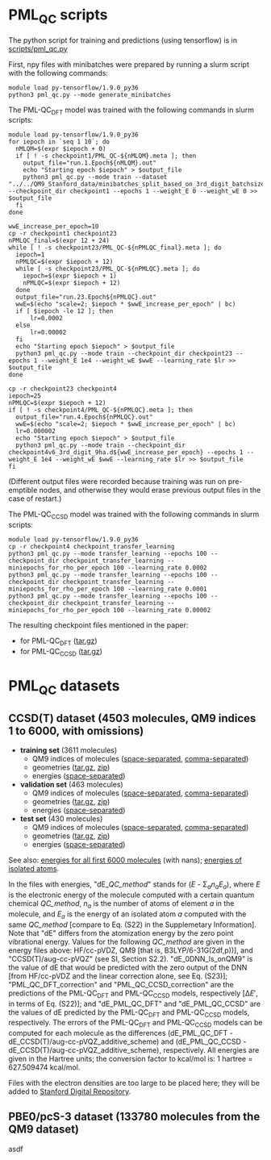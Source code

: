 # PML<sub>QC</sub> scripts
The python script for training and predictions (using tensorflow) is in [scripts/pml_qc.py](scripts/pml_qc.py)

First, npy files with minibatches were prepared by running a slurm script with the following commands:
```
module load py-tensorflow/1.9.0_py36
python3 pml_qc.py --mode generate_minibatches
```

The PML-QC<sub>DFT</sub> model was trained with the following commands in slurm scripts:
```
module load py-tensorflow/1.9.0_py36
for iepoch in `seq 1 10`; do
  nMLQM=$(expr $iepoch + 0)
  if [ ! -s checkpoint1/PML_QC-${nMLQM}.meta ]; then
    output_file="run.1.Epoch${nMLQM}.out"
    echo "Starting epoch $iepoch" > $output_file
    python3 pml_qc.py --mode train --dataset "../../QM9_Stanford_data/minibatches_split_based_on_3rd_digit_batchsize16" --checkpoint_dir checkpoint1 --epochs 1 --weight_E 0 --weight_wE 0 >> $output_file
  fi
done

wwE_increase_per_epoch=10
cp -r checkpoint1 checkpoint23
nPMLQC_final=$(expr 12 + 24)
while [ ! -s checkpoint23/PML_QC-${nPMLQC_final}.meta ]; do
  iepoch=1
  nPMLQC=$(expr $iepoch + 12)
  while [ -s checkpoint23/PML_QC-${nPMLQC}.meta ]; do
    iepoch=$(expr $iepoch + 1)
    nPMLQC=$(expr $iepoch + 12)
  done
  output_file="run.23.Epoch${nPMLQC}.out"
  wwE=$(echo "scale=2; $iepoch * $wwE_increase_per_epoch" | bc)
  if [ $iepoch -le 12 ]; then
      lr=0.0002
  else
      lr=0.00002
  fi
  echo "Starting epoch $iepoch" > $output_file
  python3 pml_qc.py --mode train --checkpoint_dir checkpoint23 --epochs 1 --weight_E 1e4 --weight_wE $wwE --learning_rate $lr >> $output_file
done

cp -r checkpoint23 checkpoint4
iepoch=25
nPMLQC=$(expr $iepoch + 12)
if [ ! -s checkpoint4/PML_QC-${nPMLQC}.meta ]; then
  output_file="run.4.Epoch${nPMLQC}.out"
  wwE=$(echo "scale=2; $iepoch * $wwE_increase_per_epoch" | bc)
  lr=0.000002
  echo "Starting epoch $iepoch" > $output_file
  python3 pml_qc.py --mode train --checkpoint_dir checkpoint4v6_3rd_digit_9ha.d${wwE_increase_per_epoch} --epochs 1 --weight_E 1e4 --weight_wE $wwE --learning_rate $lr >> $output_file
fi
```
(Different output files were recorded because training was run on pre-emptible nodes, and otherwise they would erase previous output files in the case of restart.)

The PML-QC<sub>CCSD</sub> model was trained with the following commands in slurm scripts:
```
module load py-tensorflow/1.9.0_py36
cp -r checkpoint4 checkpoint_transfer_learning
python3 pml_qc.py --mode transfer_learning --epochs 100 --checkpoint_dir checkpoint_transfer_learning --miniepochs_for_rho_per_epoch 100 --learning_rate 0.0002
python3 pml_qc.py --mode transfer_learning --epochs 100 --checkpoint_dir checkpoint_transfer_learning --miniepochs_for_rho_per_epoch 100 --learning_rate 0.0001
python3 pml_qc.py --mode transfer_learning --epochs 100 --checkpoint_dir checkpoint_transfer_learning --miniepochs_for_rho_per_epoch 100 --learning_rate 0.00002
```

The resulting checkpoint files mentioned in the paper:
  * for PML-QC<sub>DFT</sub> ([tar.gz](checkpoint_files/checkpoint_PML_QC_DFT.tar.gz))
  * for PML-QC<sub>CCSD</sub> ([tar.gz](checkpoint_files/checkpoint_PML_QC_CCSD.tar.gz))

# PML<sub>QC</sub> datasets
## CCSD(T) dataset (4503 molecules, QM9 indices 1 to 6000, with omissions)
* **training set** (3611 molecules)
  * QM9 indices of molecules ([space-separated](ccsdt_dataset/list_of_space_separated_qm9_indices_ccsdt_train.dat), [comma-separated](ccsdt_dataset/list_of_comma_separated_qm9_indices_ccsdt_train.dat))
  * geometries ([tar.gz](ccsdt_dataset/ccsdt_train_coords.tar.gz), [zip](ccsdt_dataset/ccsdt_train_coords.zip))
  * energies ([space-separated](ccsdt_dataset/energies_ccsdt_train.dat))
* **validation set** (463 molecules)
  * QM9 indices of molecules ([space-separated](ccsdt_dataset/list_of_space_separated_qm9_indices_ccsdt_validation.dat), [comma-separated](ccsdt_dataset/list_of_comma_separated_qm9_indices_ccsdt_validation.dat))
  * geometries ([tar.gz](ccsdt_dataset/ccsdt_validation_coords.tar.gz), [zip](ccsdt_dataset/ccsdt_validation_coords.zip))
  * energies ([space-separated](ccsdt_dataset/energies_ccsdt_validation.dat))
* **test set** (430 molecules)
  * QM9 indices of molecules ([space-separated](ccsdt_dataset/list_of_space_separated_qm9_indices_ccsdt_test.dat), [comma-separated](ccsdt_dataset/list_of_comma_separated_qm9_indices_ccsdt_test.dat))
  * geometries ([tar.gz](ccsdt_dataset/ccsdt_test_coords.tar.gz), [zip](ccsdt_dataset/ccsdt_test_coords.zip))
  * energies ([space-separated](ccsdt_dataset/energies_ccsdt_test.dat))

See also: [energies for all first 6000 molecules](ccsdt_dataset/energies_QM9_indices_1to5999.dat) (with nans); [energies of isolated atoms](ccsdt_dataset/energies_atoms.dat).

In the files with energies, "dE_*QC_method*" stands for (*E* - &Sigma;<sub>*a*</sub>*n*<sub>*a*</sub>*E*<sub>*a*</sub>), where *E* is the electronic energy of the molecule computed with a certain quantum chemical *QC_method*, *n*<sub>*a*</sub> is the number of atoms of element *a* in the molecule, and *E*<sub>*a*</sub> is the energy of an isolated atom *a* computed with the same *QC_method* [compare to Eq. (S22) in the Supplemetary Information]. Note that "dE" differs from the atomization energy by the zero point vibrational energy. Values for the following *QC_method* are given in the energy files above: HF/cc-pVDZ, QM9 [that is, B3LYP/6-31G(2df,p))], and "CCSD(T)/aug-cc-pVQZ" (see SI, Section S2.2). "dE_0DNN_ls_onQM9" is the value of dE that would be predicted with the zero output of the DNN [from HF/cc-pVDZ and the linear correction alone, see Eq. (S23)]; "PML_QC_DFT_correction" and "PML_QC_CCSD_correction" are the predictions of the PML-QC<sub>DFT</sub> and PML-QC<sub>CCSD</sub> models, respectively [&Delta;*E*&prime;, in terms of Eq. (S22)]; and "dE_PML_QC_DFT" and "dE_PML_QC_CCSD" are the values of dE predicted by the PML-QC<sub>DFT</sub> and PML-QC<sub>CCSD</sub> models, respectively. The errors of the PML-QC<sub>DFT</sub> and PML-QC<sub>CCSD</sub> models can be computed for each molecule as the differences (dE_PML_QC_DFT - dE_CCSD(T)/aug-cc-pVQZ_additive_scheme) and (dE_PML_QC_CCSD - dE_CCSD(T)/aug-cc-pVQZ_additive_scheme), respectively. All energies are given in the Hartree units; the conversion factor to kcal/mol is: 1 hartree = 627.509474 kcal/mol.

Files with the electron densities are too large to be placed here; they will be added to [Stanford Digital Repository](https://searchworks.stanford.edu/view/kf921gd3855).

## PBE0/pcS-3 dataset (133780 molecules from the QM9 dataset)
asdf
